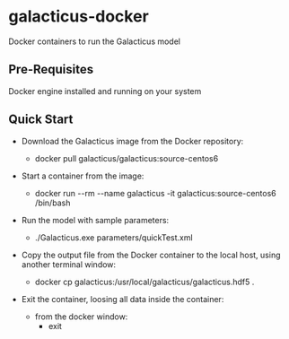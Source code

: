 # galacticus-docker
Docker containers to run the Galacticus model

## Pre-Requisites

Docker engine installed and running on your system

## Quick Start

* Download the Galacticus image from the Docker repository:
  * docker pull galacticus/galacticus:source-centos6

* Start a container from the image:
  * docker run --rm --name galacticus -it galacticus:source-centos6 /bin/bash

* Run the model with sample parameters:
  * ./Galacticus.exe parameters/quickTest.xml

* Copy the output file from the Docker container to the local host, using another terminal window:
  * docker cp galacticus:/usr/local/galacticus/galacticus.hdf5 .

* Exit the container, loosing all data inside the container:
  * from the docker window: 
    * exit

